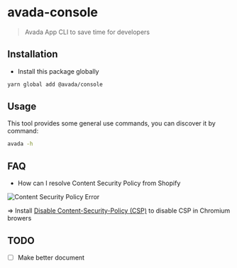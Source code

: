 # avada-console

> Avada App CLI to save time for developers

## Installation

* Install this package globally

```bash
yarn global add @avada/console
```

## Usage

This tool provides some general use commands, you can discover it by command:

```bash
avada -h
```

## FAQ

* How can I resolve Content Security Policy from Shopify

![Content Security Policy Error](./docs/screenshots/csp_shopify.png)

=> Install [Disable Content-Security-Policy (CSP)](https://chrome.google.com/webstore/detail/disable-content-security/ieelmcmcagommplceebfedjlakkhpden) to disable CSP in Chromium browers

## TODO

- [ ] Make better document
